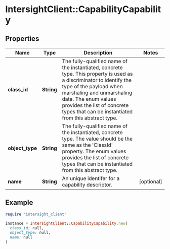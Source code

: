 # IntersightClient::CapabilityCapability

## Properties

| Name | Type | Description | Notes |
| ---- | ---- | ----------- | ----- |
| **class_id** | **String** | The fully-qualified name of the instantiated, concrete type. This property is used as a discriminator to identify the type of the payload when marshaling and unmarshaling data. The enum values provides the list of concrete types that can be instantiated from this abstract type. |  |
| **object_type** | **String** | The fully-qualified name of the instantiated, concrete type. The value should be the same as the &#39;ClassId&#39; property. The enum values provides the list of concrete types that can be instantiated from this abstract type. |  |
| **name** | **String** | An unique identifer for a capability descriptor. | [optional] |

## Example

```ruby
require 'intersight_client'

instance = IntersightClient::CapabilityCapability.new(
  class_id: null,
  object_type: null,
  name: null
)
```


